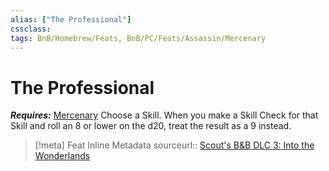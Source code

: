 ```yaml
---
alias: ["The Professional"]
cssclass: 
tags: BnB/Homebrew/Feats, BnB/PC/Feats/Assassin/Mercenary
---
```

# The Professional
___Requires:___ [Mercenary](../../../../60-Wyrmscriber/Gamemaster/Mechanics/Classes/Assassin/Mercenary.md)
Choose a Skill.
When you make a Skill Check for that Skill and roll an 8 or lower on the d20, treat the result as a 9 instead.

> [!meta] Feat Inline Metadata
> sourceurl:: [Scout's B&B DLC 3: Into the Wonderlands](https://docs.google.com/document/d/1MLOgrWwcLNTnP9PuXrKiLImy7SUh4hXO8arVUAlmdp0/edit)

